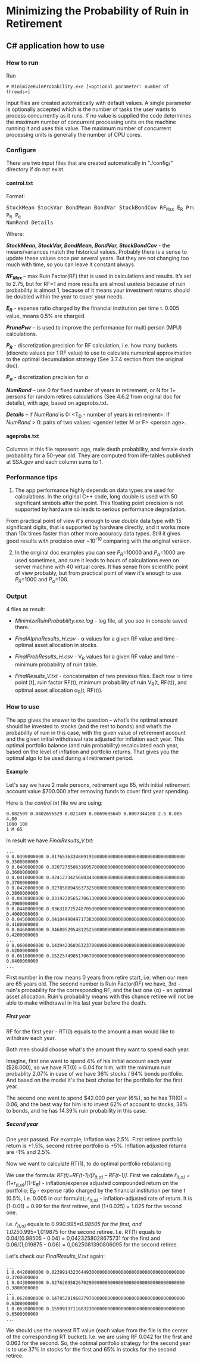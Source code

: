 # Minimizing the Probability of Ruin in Retirement

## C# application how to use

### How to run

Run 

    # MinimizeRuinProbability.exe [<optional parameter: number of threads>]
    
Input files are created automatically with default values. 
A single parameter is optionally accepted which is the number of tasks the user wants to process concurrently as it runs. If no value is supplied the code determines the maximum number of concurrent processing units on the machine running it and uses this value. The maximum number of concurrent processing units is generally the number of CPU cores.

### Configure

There are two input files that are created automatically in "./config/" directory if do not exist.

#### control.txt

Format:

<pre>
StockMean StockVar BondMean BondVar StockBondCov RF<sub>Max</sub> E<sub>R</sub> PrunePwr
P<sub>R</sub> P<sub>α</sub>
NumRand Details
</pre>


Where:

***StockMean, StockVar, BondMean, BondVar, StockBondCov*** - the means/variances match the historical values. Probably there is a sense to update these values once per several years. But they are not changing too much with time, so you can leave it constant always.

***RF<sub>Max</sub>*** – max Ruin Factor(RF) that is used in calculations and results. It’s set to 2.75, but for RF=1 and more results are almost useless because of ruin probability is almost 1, because of it means your investment returns should be doubled within the year to cover your needs.

***E<sub>R</sub>*** - expense ratio charged by the financial institution per time t. 0.005 value, means 0.5% are charged.

***PrunePwr*** – is used to improve the performance for multi person (MPU) calculations. 

***P<sub>R</sub>*** - discretization precision for RF calculation, i.e. how many buckets (discrete values per 1 RF value) to use to calculate numerical approximation to the optimal decumulation strategy (See 3.7.4 section from the original doc).

***P<sub>α</sub>*** - discretization precision for *α*.

***NumRand*** – use 0 for fixed number of years in retirement, or N for 1+ persons for random retires calculations (See 4.6.2 from original doc for details), with age, based on ageprobs.txt.

***Details*** – if *NumRand* is 0: \<T<sub>D</sub> - number of years in retirement\>. If *NumRand* > 0: pairs of two values: \<gender letter M or F\> \<person age\>.

#### ageprobs.txt

Columns in this file represent: age, male death probability, and female death probability for a 50-year old. They are computed from life-tables published at SSA.gov and each column sums to 1.

### Performance tips

1. The app performance highly depends on data types are used for calculations. In the original C++ code, long double is used with 50 significant simbols after the point. This floating point precision is not supported by hardware so leads to serious performance degradation.

From practical point of view it's enough to use *double* data type with 15 significant digits, that is supported by hardware directly, and it works more than 10x times faster than other more accuracy data types. Still it gives good results with precision over ~10<sup>-10</sup> comparing with the original version.

2. In the original doc examples you can see *P<sub>R</sub>*=10000 and *P<sub>α</sub>*=1000 are used sometimes, and sure it leads to hours of calculations even on server machine with 40 virtual cores. It has sense from scientific point of view probably, but from practical point of view it's enough to use *P<sub>R</sub>*=1000 and *P<sub>α</sub>*=100.

### Output

4 files as result:
* *MinimizeRuinProbability.exe.log* - log file, all you see in console saved there.

* *FinalAlphaResults_H.csv* - α values for a given RF value and time - optimal asset allocation in stocks.

* *FinalProbResults_H.csv* - V<sub>R</sub> values for a given RF value and time – minimum probability of ruin table.

* *FinalResults_V.txt* - concatenation of two previous files. Each row is time point [t], ruin factor RF(t), minimum probability of ruin V<sub>R</sub>(t, RF(t)), and optimal asset allocation α<sub>R</sub>(t, RF(t)).

### How to use

The app gives the answer to the question – what’s the optimal amount should be invested to stocks (and the rest to bonds) and what’s the probability of ruin in this case, with the given value of retirement account and the given initial withdrawal rate adjusted for inflation each year. This optimal portfolio balance (and ruin probability) recalculated each year, based on the level of inflation and portfolio returns. That gives you the optimal algo to be used during all retirement period.

#### Example

Let's say we have 2 male persons, retirement age 65, with initial retirement account value $700.000 after removing funds to cover first year spending.

Here is the *control.txt* file we are using:

```
0.082509 0.0402696529 0.021409 0.0069605649 0.0007344180 2.5 0.005 4.00
1000 100
1 M 65
```

In result we have *FinalResults_V.txt*:

```
...
0 0.0390000000 0.01765363348691910000000000000000000000000000000000 0.3500000000
0 0.0400000000 0.02072755063169570000000000000000000000000000000000 0.3600000000
0 0.0410000000 0.02412734256803430000000000000000000000000000000000 0.3700000000
0 0.0420000000 0.02785809456373250000000000000000000000000000000000 0.3800000000
0 0.0430000000 0.03192205652706130000000000000000000000000000000000 0.3900000000
0 0.0440000000 0.03631872524870500000000000000000000000000000000000 0.4000000000
0 0.0450000000 0.04104498497173830000000000000000000000000000000000 0.4100000000
0 0.0460000000 0.04609529548125250000000000000000000000000000000000 0.4200000000
...
0 0.0600000000 0.14394236036323700000000000000000000000000000000000 0.6200000000
0 0.0610000000 0.15225749051706700000000000000000000000000000000000 0.6400000000
...
```

First number in the row means 0 years from retire start, i.e. when our men are 65 years old. The second number is Ruin Factor(RF) we have, 3rd - ruin's probability for the corresponding RF, and the last one (α) - an optimal asset allocation. Ruin's probability means with this chance retiree will not be able to make withdrawal in his last year before the death.

##### First year #####

RF for the first year - RT(0) equals to the amount a man would like to withdraw each year. 

Both men should choose what's the amount they want to spend each year.

Imagine, first one want to spend 4% of his initial account each year ($28.000), so we have RT(0) = 0.04 for him, with the minimum ruin probablity 2.07% in case of we have 36% stocks / 64% bonds portfolio. And based on the model it's the best choise for the portfolio for the first year.

The second one want to spend $42.000 per year (6%), so he has TR(0) = 0.06, and the best way for him is to invest 62% of account to stocks, 38% to bonds, and he has 14.39% ruin probability in this case.

##### Second year #####

One year passed. For example, inflation was 2.5%. First retiree portfolio return is +1.5%, second retiree portfolio is +5%.
Inflation adjusted returns are -1% and 2.5%.

Now we want to calculate RT(1), to do optimal portfolio rebalancing

We use the formula: *RF(t)=RF(t-1)/\[ȓ<sub>(t,α)</sub> – RF(t-1)\]*.
First we calculate *ȓ<sub>(t,α)</sub> = (1+r<sub>(t,α)</sub>)(1-E<sub>R</sub>)* - inflation/expense adjusted compounded return on the portfolio;
*E<sub>R</sub>* - expense ratio charged by the financial institution per time t (0.5%, i.e. 0.005 in our formula);
*r<sub>(t,α)</sub>* - inflation-adjusted rate of return. It is (1-0.01) = 0.99 for the first retiree, and (1+0.025) = 1.025 for the second one.

I.e. *ȓ<sub>(t,α)</sub>* equals to 0.99*0.995=0.98505 for the first, and 1.025*0.995=1,019875 for the second retiree.
I.e. RT(1) equals to 0.04/(0.98505 - 0.04) = 0,0423258028675731 for the first and 0.06/(1,019875 - 0.06) = 0,0625081390806095 for the second retiree.

Let's check our *FinalResults_V.txt* again:

```
...
1 0.0420000000 0.02399143236449300000000000000000000000000000000000 0.3700000000
1 0.0430000000 0.02762095826702900000000000000000000000000000000000 0.3800000000
...
1 0.0620000000 0.14785291968279700000000000000000000000000000000000 0.6300000000
1 0.0630000000 0.15599137116832300000000000000000000000000000000000 0.6500000000
...

```

We should use the nearest RT value (each value from the file is the center of the corresponding RT bucket). 
I.e. we are using RF 0.042 for the first and 0.063 for the second.
So, the optimal portfolio strategy for the second year is to use 37% in stocks for the first and 65% in stocks for the second retiree.
